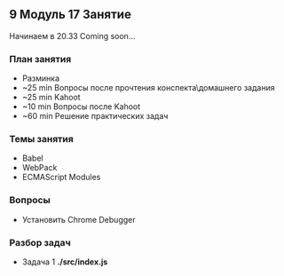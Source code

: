 ## 9 Модуль 17 Занятие

Начинаем в 20.33 Coming soon...

### План занятия

- Разминка
- ~25 min Вопросы после прочтения конспекта\домашнего задания
- ~25 min Kahoot
- ~10 min Вопросы после Kahoot
- ~60 min Решение практических задач

### Темы занятия

- Babel
- WebPack
- ECMAScript Modules

### Вопросы

- Установить Chrome Debugger

### Разбор задач

- Задача 1 **./src/index.js**

